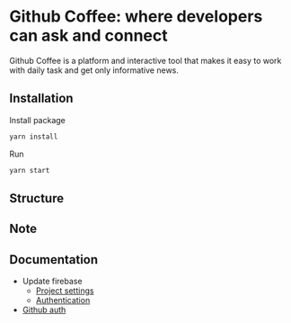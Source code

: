 # Github Coffee: where developers can ask and connect

Github Coffee is a platform and interactive tool that makes it easy to work with daily task and get only informative news.

## Installation

Install package

```sh
yarn install
```

Run

```sh
yarn start
```

## Structure

## Note

## Documentation

- Update firebase
  - [Project settings](https://console.firebase.google.com/project/reactjs-with-redux/settings/general/web:NzVmMTRkN2QtYTU1NC00ZTZhLTlkMDEtODA0NTRmNzY4Nzlk)
  - [Authentication](https://console.firebase.google.com/project/reactjs-with-redux/authentication/users)
- [Github auth](https://github.com/settings/applications/1970962)

